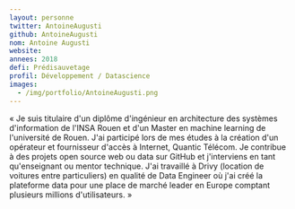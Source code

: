 ```yaml
---
layout: personne
twitter: AntoineAugusti
github: AntoineAugusti
nom: Antoine Augusti
website:
annees: 2018
defi: Prédisauvetage
profil: Développement / Datascience
images:
  - /img/portfolio/AntoineAugusti.png
---
```


« Je suis titulaire d'un diplôme d'ingénieur en architecture des
systèmes d'information de l'INSA Rouen et d'un Master en machine
learning de l'université de Rouen. J'ai participé lors de mes études à
la création d'un opérateur et fournisseur d'accès à Internet, Quantic
Télécom. Je contribue à des projets open source web ou data sur GitHub
et j'interviens en tant qu'enseignant ou mentor technique. J'ai
travaillé à Drivy (location de voitures entre particuliers) en qualité
de Data Engineer où j'ai créé la plateforme data pour une place de
marché leader en Europe comptant plusieurs millions d'utilisateurs.  »
